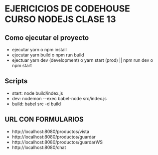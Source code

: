 # EJERICICIOS DE CODEHOUSE CURSO NODEJS CLASE 13

## Como ejecutar el proyecto

- ejecutar yarn o npm install
- ejecutar yarn build o npm run build
- ejectuar yarn dev (development) o yarn start (prod) || npm run dev o npm start

## Scripts

- start: node build/index.js
- dev: nodemon --exec babel-node src/index.js
- build: babel src -d build

## URL CON FORMULARIOS

- http://localhost:8080/productos/vista
- http://localhost:8080/productos/guardar
- http://localhost:8080/productos/guardarWS
- http://localhost:8080/chat
